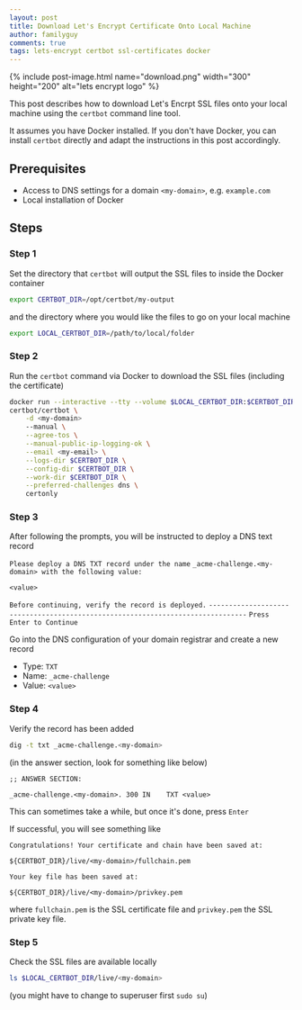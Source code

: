 ```yaml
---
layout: post
title: Download Let's Encrypt Certificate Onto Local Machine
author: familyguy
comments: true
tags: lets-encrypt certbot ssl-certificates docker
---
```


{% include post-image.html name="download.png" width="300" height="200" 
alt="lets encrypt logo" %}

This post describes how to download Let's Encrpt SSL files onto your 
local machine using the `certbot` command line tool.

It assumes you have Docker installed. If you don't have Docker, you
can install `certbot` directly and adapt the 
instructions in this post accordingly.

## Prerequisites

- Access to DNS settings for a domain `<my-domain>`, e.g. `example.com`
- Local installation of Docker

## Steps

### Step 1
Set the directory that `certbot` 
will output the SSL files to inside the Docker container

```bash
export CERTBOT_DIR=/opt/certbot/my-output
```

and the directory where you would like the files to go on your 
local machine

```bash
export LOCAL_CERTBOT_DIR=/path/to/local/folder
```

### Step 2
Run the `certbot` command via Docker to download the SSL files 
(including the certificate)

```bash
docker run --interactive --tty --volume $LOCAL_CERTBOT_DIR:$CERTBOT_DIR  \
certbot/certbot \
    -d <my-domain> 
    --manual \
    --agree-tos \
    --manual-public-ip-logging-ok \
    --email <my-email> \
    --logs-dir $CERTBOT_DIR \
    --config-dir $CERTBOT_DIR \
    --work-dir $CERTBOT_DIR \
    --preferred-challenges dns \
    certonly
```

### Step 3
After following the prompts, you will be instructed to deploy a DNS text record

`Please deploy a DNS TXT record under the name`
`_acme-challenge.<my-domain> with the following value:`

`<value>`

`Before continuing, verify the record is deployed.`
`-------------------------------------------------------------------------------`
`Press Enter to Continue`

Go into the DNS configuration of your domain registrar and create a new record
- Type: `TXT`
- Name: `_acme-challenge`
- Value: `<value>`

### Step 4
Verify the record has been added 

```bash
dig -t txt _acme-challenge.<my-domain>
``` 

(in the answer section, look for something like below)

`;; ANSWER SECTION:`

`_acme-challenge.<my-domain>. 300 IN	TXT	<value>`

This can sometimes take a while, but once it's done, press `Enter`

If successful, you will see something like

`Congratulations! Your certificate and chain have been saved at:`

`${CERTBOT_DIR}/live/<my-domain>/fullchain.pem`

`Your key file has been saved at:`

`${CERTBOT_DIR}/live/<my-domain>/privkey.pem`

where `fullchain.pem` is the SSL certificate file and `privkey.pem` the SSL private key file.

### Step 5
Check the SSL files are available locally 

```bash
ls $LOCAL_CERTBOT_DIR/live/<my-domain>
``` 

(you might have to change to superuser first `sudo su`)
